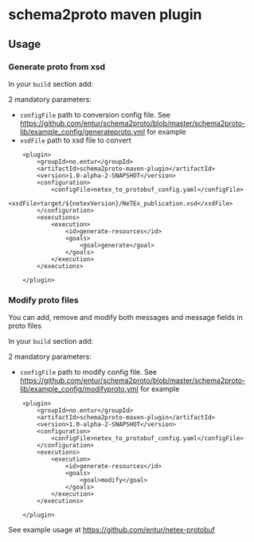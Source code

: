 # schema2proto maven plugin

## Usage

### Generate proto from xsd

In your `build` section add:

2 mandatory parameters:
* `configFile` path to conversion config file. See https://github.com/entur/schema2proto/blob/master/schema2proto-lib/example_config/generateproto.yml for example
* `xsdFile` path to xsd file to convert

```
    <plugin>
        <groupId>no.entur</groupId>
        <artifactId>schema2proto-maven-plugin</artifactId>
        <version>1.0-alpha-2-SNAPSHOT</version>
        <configuration>
            <configFile>netex_to_protobuf_config.yaml</configFile>
            <xsdFile>target/${netexVersion}/NeTEx_publication.xsd</xsdFile>
        </configuration>
        <executions>
            <execution>
                <id>generate-resources</id>
                <goals>
                    <goal>generate</goal>
                </goals>
            </execution>
        </executions>

    </plugin>
```

### Modify proto files

You can add, remove and modify both messages and message fields in proto files

In your `build` section add:

2 mandatory parameters:
* `configFile` path to modify config file. See https://github.com/entur/schema2proto/blob/master/schema2proto-lib/example_config/modifyproto.yml for example

```
    <plugin>
        <groupId>no.entur</groupId>
        <artifactId>schema2proto-maven-plugin</artifactId>
        <version>1.0-alpha-2-SNAPSHOT</version>
        <configuration>
            <configFile>netex_to_protobuf_config.yaml</configFile>
        </configuration>
        <executions>
            <execution>
                <id>generate-resources</id>
                <goals>
                    <goal>modify</goal>
                </goals>
            </execution>
        </executions>

    </plugin>
```

See example usage at https://github.com/entur/netex-protobuf
